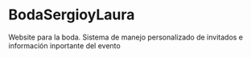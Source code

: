 # BodaSergioyLaura
Website para la boda. Sistema de manejo personalizado de invitados e información inportante del evento
